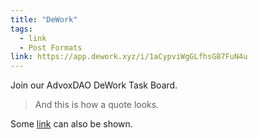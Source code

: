 ```yaml
---
title: "DeWork"
tags:
  - link
  - Post Formats
link: https://app.dework.xyz/i/1aCypviWgGLfhsG87FuN4u
---
```


Join our AdvoxDAO DeWork Task Board.

> And this is how a quote looks.

Some [link](#) can also be shown.
